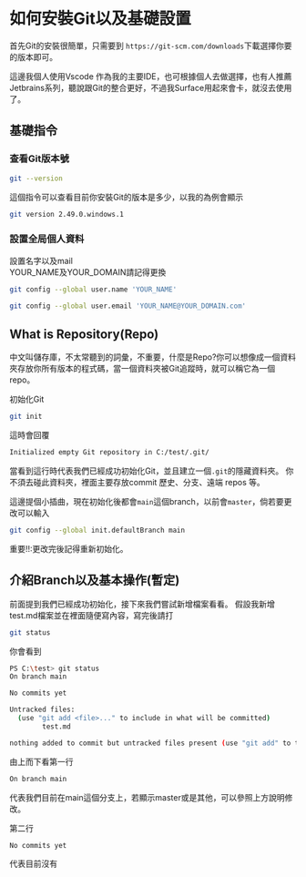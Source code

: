 # 如何安裝Git以及基礎設置

首先Git的安裝很簡單，只需要到
`https://git-scm.com/downloads`下載選擇你要的版本即可。

這邊我個人使用Vscode 作為我的主要IDE，也可根據個人去做選擇，也有人推薦Jetbrains系列，聽說跟Git的整合更好，不過我Surface用起來會卡，就沒去使用了。

## 基礎指令

### 查看Git版本號
```bash
git --version
``` 
這個指令可以查看目前你安裝Git的版本是多少，以我的為例會顯示
```bash
git version 2.49.0.windows.1
```

### 設置全局個人資料

設置名字以及mail  
YOUR_NAME及YOUR_DOMAIN請記得更換
```bash
git config --global user.name 'YOUR_NAME'
```
```bash
git config --global user.email 'YOUR_NAME@YOUR_DOMAIN.com'
```

## What is Repository(Repo)
中文叫儲存庫，不太常聽到的詞彙，不重要，什麼是Repo?你可以想像成一個資料夾存放你所有版本的程式碼，當一個資料夾被Git追蹤時，就可以稱它為一個repo。  


初始化Git
```bash
git init                               
```
這時會回覆
```bash                             
Initialized empty Git repository in C:/test/.git/
```
當看到這行時代表我們已經成功初始化Git，並且建立一個`.git`的隱藏資料夾。
你不須去碰此資料夾，裡面主要存放commit 歷史、分支、遠端 repos 等。   

這邊提個小插曲，現在初始化後都會`main`這個branch，以前會`master`，倘若要更改可以輸入  
```bash
git config --global init.defaultBranch main
```
重要!!:更改完後記得重新初始化。

## 介紹Branch以及基本操作(暫定)
前面提到我們已經成功初始化，接下來我們嘗試新增檔案看看。
假設我新增test.md檔案並在裡面隨便寫內容，寫完後請打
```bash 
git status
```
你會看到
```bash
PS C:\test> git status
On branch main

No commits yet

Untracked files:
  (use "git add <file>..." to include in what will be committed)
        test.md

nothing added to commit but untracked files present (use "git add" to track)
```
由上而下看第一行
```bash
On branch main
```
代表我們目前在main這個分支上，若顯示master或是其他，可以參照上方說明修改。  

第二行
```bash 
No commits yet
```
代表目前沒有


